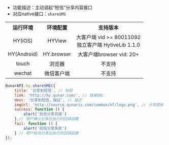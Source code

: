 * 功能描述：主动调起“短信”分享内容接口
* 对应native接口：`shareSMS`

<table style="text-align:center">
    <tr>
        <th>运行环境</th>
        <th>环境配置</th>
        <th>支持版本</th>
    </tr>
    <tr>
        <td>HY(iOS)</td>
        <td>HYView</td>
        <td>大客户端 vid >= 80011092<br/>独立客户端 HytiveLib 1.1.0</td>
    </tr>
    <tr>
        <td>HY(Android)</td>
        <td>HY.browser</td>
        <td>大客户端browser vid: 20+ </td>
    </tr>
    <tr>
        <td>touch</td>
        <td>浏览器</td>
        <td>不支持</td>
    </tr>
    <tr>
        <td>wechat</td>
        <td>微信客户端</td>
        <td>不支持</td>
    </tr>
</table>


```js
QunarAPI.hy.shareSMS({
    title: '分享到短信', // 标题
    link: 'http://hy.qunar.com/', // 链接URL
    desc: '分享到短信，描述', // 描述
    imgUrl: 'http://source.qunarzz.com/common/hf/logo.png', // 分享图标
    success: function () {
        alert('短信分享完成')
    },// 用户确认分享后执行的回调函数
    fail: function () {
        alert('短信分享失败')
    } // 用户取消分享后执行的回调函数
});
```
